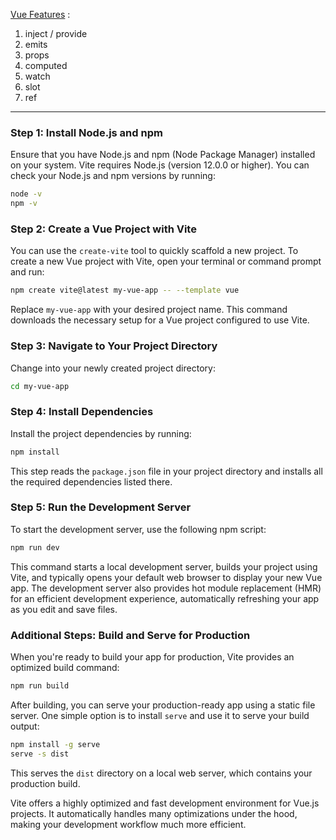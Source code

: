 
[Vue Features](https://www.youtube.com/watch?v=ccsz9FRy-nk&list=PLC3y8-rFHvwgeQIfSDtEGVvvSEPDkL_1f "‌") :

1. inject / provide
2. emits
3. props
4. computed
5. watch
6. slot
7. ref

-----

### Step 1: Install Node.js and npm
Ensure that you have Node.js and npm (Node Package Manager) installed on your system. Vite requires Node.js (version 12.0.0 or higher). You can check your Node.js and npm versions by running:

```bash
node -v
npm -v
```

### Step 2: Create a Vue Project with Vite
You can use the `create-vite` tool to quickly scaffold a new project. To create a new Vue project with Vite, open your terminal or command prompt and run:

```bash
npm create vite@latest my-vue-app -- --template vue
```

Replace `my-vue-app` with your desired project name. This command downloads the necessary setup for a Vue project configured to use Vite.

### Step 3: Navigate to Your Project Directory
Change into your newly created project directory:

```bash
cd my-vue-app
```

### Step 4: Install Dependencies
Install the project dependencies by running:

```bash
npm install
```

This step reads the `package.json` file in your project directory and installs all the required dependencies listed there.

### Step 5: Run the Development Server
To start the development server, use the following npm script:

```bash
npm run dev
```

This command starts a local development server, builds your project using Vite, and typically opens your default web browser to display your new Vue app. The development server also provides hot module replacement (HMR) for an efficient development experience, automatically refreshing your app as you edit and save files.

### Additional Steps: Build and Serve for Production
When you're ready to build your app for production, Vite provides an optimized build command:

```bash
npm run build
```

After building, you can serve your production-ready app using a static file server. One simple option is to install `serve` and use it to serve your build output:

```bash
npm install -g serve
serve -s dist
```

This serves the `dist` directory on a local web server, which contains your production build.

Vite offers a highly optimized and fast development environment for Vue.js projects. It automatically handles many optimizations under the hood, making your development workflow much more efficient.
